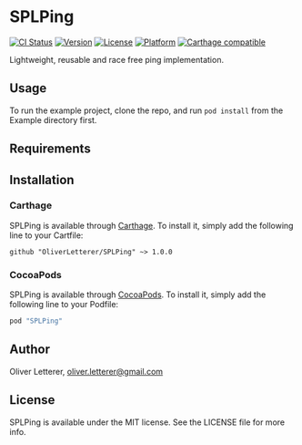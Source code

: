 # SPLPing

[![CI Status](https://circleci.com/gh/OliverLetterer/SPLPing.svg?&style=shield&circle-token=b40a2a543fdbe99ff252dbe9879c71649439bc68)](https://circleci.com/gh/OliverLetterer/SPLPing)
[![Version](https://img.shields.io/cocoapods/v/SPLPing.svg?style=flat)](http://cocoadocs.org/docsets/SPLPing)
[![License](https://img.shields.io/cocoapods/l/SPLPing.svg?style=flat)](http://cocoadocs.org/docsets/SPLPing)
[![Platform](https://img.shields.io/cocoapods/p/SPLPing.svg?style=flat)](http://cocoadocs.org/docsets/SPLPing)
[![Carthage compatible](https://img.shields.io/badge/Carthage-compatible-4BC51D.svg?style=flat)](https://github.com/Carthage/Carthage)

Lightweight, reusable and race free ping implementation.

## Usage

To run the example project, clone the repo, and run `pod install` from the Example directory first.

## Requirements

## Installation

### Carthage

SPLPing is available through [Carthage](https://github.com/Carthage/Carthage). To install
it, simply add the following line to your Cartfile:

```
github "OliverLetterer/SPLPing" ~> 1.0.0
```

### CocoaPods

SPLPing is available through [CocoaPods](http://cocoapods.org). To install
it, simply add the following line to your Podfile:

```ruby
pod "SPLPing"
```

## Author

Oliver Letterer, oliver.letterer@gmail.com

## License

SPLPing is available under the MIT license. See the LICENSE file for more info.
